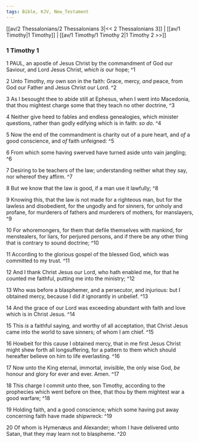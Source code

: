 ```yaml
---
tags: Bible, KJV, New_Testament
---
```


[[av/2 Thessalonians/2 Thessalonians 3|<< 2 Thessalonians 3]] | [[av/1 Timothy|1 Timothy]] | [[av/1 Timothy/1 Timothy 2|1 Timothy 2 >>]]

### 1 Timothy 1

1 PAUL, an apostle of Jesus Christ by the commandment of God our Saviour, and Lord Jesus Christ, _which_ _is_ our hope; ^1

2 Unto Timothy, _my_ own son in the faith: Grace, mercy, _and_ peace, from God our Father and Jesus Christ our Lord. ^2

3 As I besought thee to abide still at Ephesus, when I went into Macedonia, that thou mightest charge some that they teach no other doctrine, ^3

4 Neither give heed to fables and endless genealogies, which minister questions, rather than godly edifying which is in faith: _so_ _do_. ^4

5 Now the end of the commandment is charity out of a pure heart, and _of_ a good conscience, and _of_ faith unfeigned: ^5

6 From which some having swerved have turned aside unto vain jangling; ^6

7 Desiring to be teachers of the law; understanding neither what they say, nor whereof they affirm. ^7

8 But we know that the law _is_ good, if a man use it lawfully; ^8

9 Knowing this, that the law is not made for a righteous man, but for the lawless and disobedient, for the ungodly and for sinners, for unholy and profane, for murderers of fathers and murderers of mothers, for manslayers, ^9

10 For whoremongers, for them that defile themselves with mankind, for menstealers, for liars, for perjured persons, and if there be any other thing that is contrary to sound doctrine; ^10

11 According to the glorious gospel of the blessed God, which was committed to my trust. ^11

12 And I thank Christ Jesus our Lord, who hath enabled me, for that he counted me faithful, putting me into the ministry; ^12

13 Who was before a blasphemer, and a persecutor, and injurious: but I obtained mercy, because I did _it_ ignorantly in unbelief. ^13

14 And the grace of our Lord was exceeding abundant with faith and love which is in Christ Jesus. ^14

15 This _is_ a faithful saying, and worthy of all acceptation, that Christ Jesus came into the world to save sinners; of whom I am chief. ^15

16 Howbeit for this cause I obtained mercy, that in me first Jesus Christ might shew forth all longsuffering, for a pattern to them which should hereafter believe on him to life everlasting. ^16

17 Now unto the King eternal, immortal, invisible, the only wise God, _be_ honour and glory for ever and ever. Amen. ^17

18 This charge I commit unto thee, son Timothy, according to the prophecies which went before on thee, that thou by them mightest war a good warfare; ^18

19 Holding faith, and a good conscience; which some having put away concerning faith have made shipwreck: ^19

20 Of whom is Hymenæus and Alexander; whom I have delivered unto Satan, that they may learn not to blaspheme. ^20
